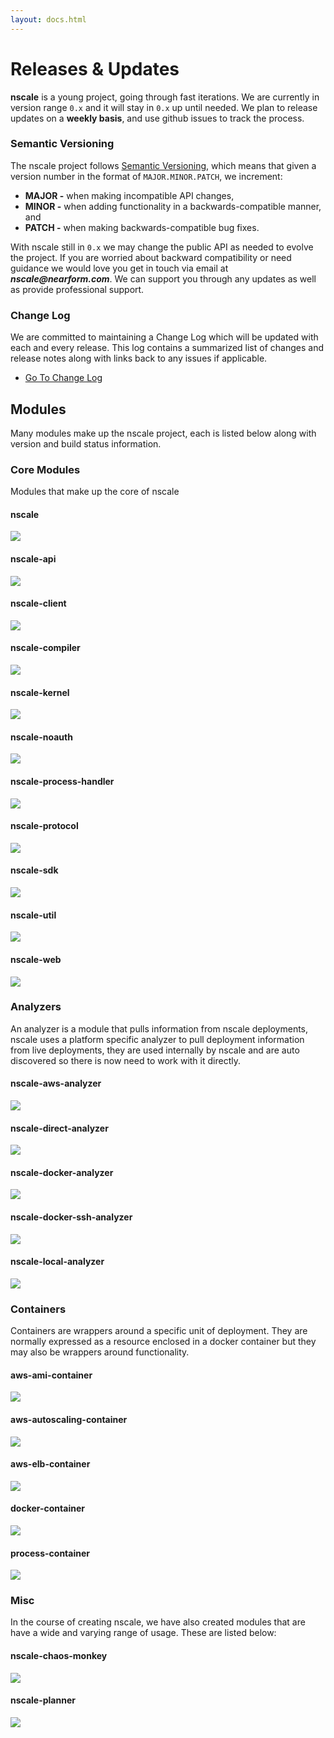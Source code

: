 ```yaml
---
layout: docs.html
---
```


# Releases & Updates
__nscale__ is a young project, going through fast iterations. We are currently in version range
`0.x` and it will stay in `0.x` up until needed. We plan to release updates on a __weekly basis__,
and use github issues to track the process.

### Semantic Versioning
The nscale project follows [Semantic Versioning][], which means that given a version number
in the format of `MAJOR.MINOR.PATCH`, we increment:

- __MAJOR -__ when making incompatible API changes,
- __MINOR -__ when adding functionality in a backwards-compatible manner, and
- __PATCH -__ when making backwards-compatible bug fixes.

With nscale still in `0.x` we may change the public API as needed to evolve the project. If you are
worried about backward compatibility or need guidance we would love you get in touch via email at
___nscale@nearform.com___. We can support you through any updates as well as provide professional
support.

### Change Log
We  are committed to maintaining a Change Log which will be updated with each and every release.
This log contains a summarized list of changes and release notes along with links back to any
issues if applicable.

- [Go To Change Log][]

## Modules
Many modules make up the nscale project, each is listed below along with version and build
status information.

### Core Modules
Modules that make up the core of nscale

#### nscale
[![][v-nscale]][npm-nscale]

[npm-nscale]: https://npmjs.org/package/nscale
[v-nscale]: https://img.shields.io/npm/v/nscale.svg?style=flat-square

#### nscale-api
[![][v-nscale]][npm-nscale-api]

[npm-nscale-api]: https://npmjs.org/package/nscale-api
[v-nscale-api]: https://img.shields.io/npm/v/nscale-api.svg?style=flat-square

#### nscale-client
[![][v-nscale-client]][npm-nscale-client]

[npm-nscale-client]: https://npmjs.org/package/nscale-client
[v-nscale-client]: https://img.shields.io/npm/v/nscale-client.svg?style=flat-square

#### nscale-compiler
[![][v-nscale-compiler]][npm-nscale-compiler]

[npm-nscale-compiler]: https://npmjs.org/package/nscale-compiler
[v-nscale-compiler]: https://img.shields.io/npm/v/nscale-compiler.svg?style=flat-square

#### nscale-kernel
[![][v-nscale-kernel]][npm-nscale-kernel]

[npm-nscale-kernel]: https://npmjs.org/package/nscale-kernel
[v-nscale-kernel]: https://img.shields.io/npm/v/nscale-kernel.svg?style=flat-square

#### nscale-noauth
[![][v-nscale-noauth]][npm-nscale-noauth]

[npm-nscale-noauth]: https://npmjs.org/package/nscale-noauth
[v-nscale-noauth]: https://img.shields.io/npm/v/nscale-noauth.svg?style=flat-square

#### nscale-process-handler
[![][v-nscale-process-handler]][npm-nscale-process-handler]

[npm-nscale-process-handler]: https://npmjs.org/package/nscale-process-handler
[v-nscale-process-handler]: https://img.shields.io/npm/v/nscale-process-handler.svg?style=flat-square

#### nscale-protocol
[![][v-nscale-protocol]][npm-nscale-protocol]

[npm-nscale-protocol]: https://npmjs.org/package/nscale-protocol
[v-nscale-protocol]: https://img.shields.io/npm/v/nscale-protocol.svg?style=flat-square

#### nscale-sdk
[![][v-nscale-sdk]][npm-nscale-sdk]

[npm-nscale-sdk]: https://npmjs.org/package/nscale-sdk
[v-nscale-sdk]: https://img.shields.io/npm/v/nscale-sdk.svg?style=flat-square

#### nscale-util
[![][v-nscale-util]][npm-nscale-util]

[npm-nscale-util]: https://npmjs.org/package/nscale-util
[v-nscale-util]: https://img.shields.io/npm/v/nscale-util.svg?style=flat-square

#### nscale-web
[![][v-nscale-web]][npm-nscale-web]

[npm-nscale-web]: https://npmjs.org/package/nscale-web
[v-nscale-web]: https://img.shields.io/npm/v/nscale-web.svg?style=flat-square

### Analyzers
An analyzer is a module that pulls information from nscale deployments, nscale uses a platform
specific analyzer to pull deployment information from live deployments, they are used internally
by nscale and are auto discovered so there is now need to work with it directly.

#### nscale-aws-analyzer
[![][v-nscale-aws-analyzer]][npm-nscale-aws-analyzer]

[npm-nscale-aws-analyzer]: https://npmjs.org/package/nscale-aws-analyzer
[v-nscale-aws-analyzer]: https://img.shields.io/npm/v/nscale-aws-analyzer.svg?style=flat-square

#### nscale-direct-analyzer
[![][v-nscale-direct-analyzer]][npm-nscale-direct-analyzer]

[npm-nscale-direct-analyzer]: https://npmjs.org/package/nscale-direct-analyzer
[v-nscale-direct-analyzer]: https://img.shields.io/npm/v/nscale-direct-analyzer.svg?style=flat-square

#### nscale-docker-analyzer
[![][v-nscale-docker-analyzer]][npm-nscale-docker-analyzer]

[npm-nscale-docker-analyzer]: https://npmjs.org/package/nscale-docker-analyzer
[v-nscale-docker-analyzer]: https://img.shields.io/npm/v/nscale-docker-analyzer.svg?style=flat-square

#### nscale-docker-ssh-analyzer
[![][v-nscale-docker-ssh-analyzer]][npm-nscale-docker-ssh-analyzer]

[npm-nscale-docker-ssh-analyzer]: https://npmjs.org/package/nscale-docker-ssh-analyzer
[v-nscale-docker-ssh-analyzer]: https://img.shields.io/npm/v/nscale-docker-ssh-analyzer.svg?style=flat-square

#### nscale-local-analyzer
[![][v-nscale-local-analyzer]][npm-nscale-local-analyzer]

[npm-nscale-local-analyzer]: https://npmjs.org/package/nscale-local-analyzer
[v-nscale-local-analyzer]: https://img.shields.io/npm/v/nscale-local-analyzer.svg?style=flat-square

### Containers
Containers are wrappers around a specific unit of deployment. They are normally expressed as a
resource enclosed in a docker container but they may also be wrappers around functionality.

#### aws-ami-container
[![][v-aws-ami-container]][npm-aws-ami-container]

[npm-aws-ami-container]: https://npmjs.org/package/aws-ami-container
[v-aws-ami-container]: https://img.shields.io/npm/v/aws-ami-container.svg?style=flat-square

#### aws-autoscaling-container
[![][v-aws-autoscaling-container]][npm-aws-autoscaling-container]

[npm-aws-autoscaling-container]: https://npmjs.org/package/aws-autoscaling-container
[v-aws-autoscaling-container]: https://img.shields.io/npm/v/aws-autoscaling-container.svg?style=flat-square

#### aws-elb-container
[![][v-aws-elb-container]][npm-aws-elb-container]

[npm-aws-elb-container]: https://npmjs.org/package/aws-elb-container
[v-aws-elb-container]: https://img.shields.io/npm/v/aws-elb-container.svg?style=flat-square

#### docker-container
[![][v-docker-container]][npm-docker-container]

[npm-docker-container]: https://npmjs.org/package/docker-container
[v-docker-container]: https://img.shields.io/npm/v/docker-container.svg?style=flat-square

#### process-container
[![][v-process-container]][npm-process-container]

[npm-process-container]: https://npmjs.org/package/process-container
[v-process-container]: https://img.shields.io/npm/v/process-container.svg?style=flat-square

### Misc
In the course of creating nscale, we have also created modules that are have a wide and varying range of
usage. These are listed below:

#### nscale-chaos-monkey
[![][v-nscale-chaos-monkey]][npm-nscale-chaos-monkey]

[npm-nscale-chaos-monkey]: https://npmjs.org/package/nscale-chaos-monkey
[v-nscale-chaos-monkey]: https://img.shields.io/npm/v/nscale-chaos-monkey.svg?style=flat-square

#### nscale-planner
[![][v-nscale-planner]][npm-nscale-planner]

[npm-nscale-planner]: https://npmjs.org/package/nscale-planner
[v-nscale-planner]: https://img.shields.io/npm/v/nscale-planner.svg?style=flat-square
[Semantic Versioning]: www.semver.com
[Go To Change Log]: https://github.com/nearform/nscale/blob/master/CHANGELOG.md
